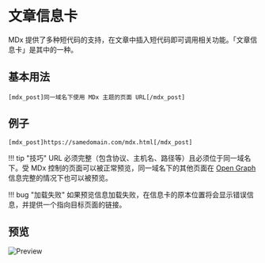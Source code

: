 # 文章信息卡

MDx 提供了多种短代码的支持，在文章中插入短代码即可调用相关功能。「文章信息卡」是其中的一种。

## 基本用法

```
[mdx_post]同一域名下使用 MDx 主题的页面 URL[/mdx_post]
```

## 例子

```
[mdx_post]https://samedomain.com/mdx.html[/mdx_post]
```

!!! tip "技巧"
    URL 必须完整（包含协议、主机名、路径等）且必须位于同一域名下。受 MDx 控制的页面可以被正常预览，同一域名下的其他页面在 [Open Graph](https://ogp.me) 信息完整的情况下也可以被预览。

!!! bug "加载失败"
    如果预览信息加载失败，在信息卡的原本位置将会显示错误信息，并提供一个指向目标页面的链接。

## 预览

![Preview](.../img/post-info.jpg)

